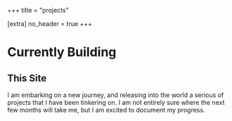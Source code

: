 +++
title = "projects"

[extra]
no_header = true
+++
# Currently Building
## This Site

I am embarking on a new journey, and releasing into the world a serious of projects that I have been tinkering on. I am not entirely sure where the next few months will take me, but I am excited to document my progress.




